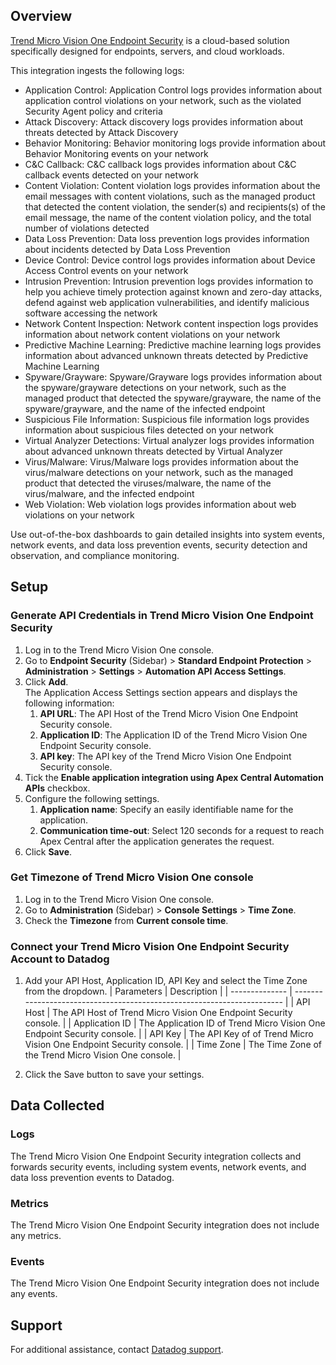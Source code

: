 ## Overview

[Trend Micro Vision One Endpoint Security][1] is a cloud-based solution specifically designed for endpoints, servers, and cloud workloads.

This integration ingests the following logs:

- Application Control: Application Control logs provides information about application control violations on your network, such as the violated Security Agent policy and criteria
- Attack Discovery: Attack discovery logs provides information about threats detected by Attack Discovery
- Behavior Monitoring: Behavior monitoring logs provide information about Behavior Monitoring events on your network
- C&C Callback: C&C callback logs provides information about C&C callback events detected on your network
- Content Violation: Content violation logs provides information about the email messages with content violations, such as the managed product that detected the content violation, the sender(s) and recipients(s) of the email message, the name of the content violation policy, and the total number of violations detected
- Data Loss Prevention: Data loss prevention logs provides information about incidents detected by Data Loss Prevention
- Device Control: Device control logs provides information about Device Access Control events on your network
- Intrusion Prevention: Intrusion prevention logs provides information to help you achieve timely protection against known and zero-day attacks, defend against web application vulnerabilities, and identify malicious software accessing the network
- Network Content Inspection: Network content inspection logs provides information about network content violations on your network
- Predictive Machine Learning: Predictive machine learning logs provides information about advanced unknown threats detected by Predictive Machine Learning
- Spyware/Grayware: Spyware/Grayware logs provides information about the spyware/grayware detections on your network, such as the managed product that detected the spyware/grayware, the name of the spyware/grayware, and the name of the infected endpoint
- Suspicious File Information: Suspicious file information logs provides information about suspicious files detected on your network
- Virtual Analyzer Detections: Virtual analyzer logs provides information about advanced unknown threats detected by Virtual Analyzer
- Virus/Malware: Virus/Malware logs provides information about the virus/malware detections on your network, such as the managed product that detected the viruses/malware, the name of the virus/malware, and the infected endpoint
- Web Violation: Web violation logs provides information about web violations on your network

Use out-of-the-box dashboards to gain detailed insights into system events, network events, and data loss prevention events, security detection and observation, and compliance monitoring.

## Setup

### Generate API Credentials in Trend Micro Vision One Endpoint Security

1. Log in to the Trend Micro Vision One console.
2. Go to **Endpoint Security** (Sidebar) > **Standard Endpoint Protection** > **Administration** > **Settings** > **Automation API Access Settings**.
3. Click **Add**.<br> The Application Access Settings section appears and displays the following information:
   1. **API URL**: The API Host of the Trend Micro Vision One Endpoint Security console.
   2. **Application ID**: The Application ID of the Trend Micro Vision One Endpoint Security console.
   3. **API key**: The API key of the Trend Micro Vision One Endpoint Security console.
4. Tick the **Enable application integration using Apex Central Automation APIs** checkbox.
5. Configure the following settings.
   1. **Application name**: Specify an easily identifiable name for the application.
   2. **Communication time-out**: Select 120 seconds for a request to reach Apex Central after the application generates the request.
6. Click **Save**.

### Get Timezone of Trend Micro Vision One console

1. Log in to the Trend Micro Vision One console.
2. Go to **Administration** (Sidebar) > **Console Settings** > **Time Zone**.
3. Check the **Timezone** from **Current console time**.

### Connect your Trend Micro Vision One Endpoint Security Account to Datadog

1. Add your API Host, Application ID, API Key and select the Time Zone from the dropdown.
   | Parameters     | Description                                                             |
   | -------------- | ----------------------------------------------------------------------- |
   | API Host       | The API Host of Trend Micro Vision One Endpoint Security console.       |
   | Application ID | The Application ID of Trend Micro Vision One Endpoint Security console. |
   | API Key        | The API Key of of Trend Micro Vision One Endpoint Security console.     |
   | Time Zone      | The Time Zone of the Trend Micro Vision One console.                    |

2. Click the Save button to save your settings.

## Data Collected

### Logs

The Trend Micro Vision One Endpoint Security integration collects and forwards security events, including system events, network events, and data loss prevention events to Datadog.

### Metrics

The Trend Micro Vision One Endpoint Security integration does not include any metrics.

### Events

The Trend Micro Vision One Endpoint Security integration does not include any events.

## Support

For additional assistance, contact [Datadog support][2].

[1]: https://www.trendmicro.com/en_in/business/products/endpoint-security.html
[2]: https://docs.datadoghq.com/help/
